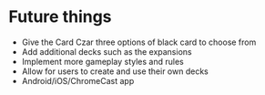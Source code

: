 # Future things
- Give the Card Czar three options of black card to choose from
- Add additional decks such as the expansions
- Implement more gameplay styles and rules
- Allow for users to create and use their own decks
- Android/iOS/ChromeCast app
